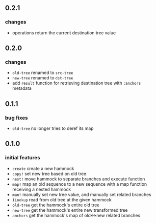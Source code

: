 ## 0.2.1

### changes

- operations return the current destination tree value

## 0.2.0

### changes

- `old-tree` renamed to `src-tree`
- `new-tree` renamed to `dst-tree`
- add `result` function for retrieving destination tree with `:anchors` metadata

## 0.1.1

### bug fixes

- `old-tree` no longer tries to deref its map

## 0.1.0

### initial features

- `create` create a new hammock
- `copy!` set new tree based on old tree
- `nest!` move hammock to separate branches and execute function
- `map!` map an old sequence to a new sequence with a map function receiving a nested hammock
- `man!` manually set new tree value, and manually set related branches
- `ILookup` read from old tree at the given hammock
- `old-tree` get the hammock's entire old tree
- `new-tree` get the hammock's entire new transformed tree
- `anchors` get the hammock's map of old<->new related branches
